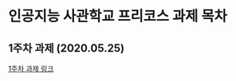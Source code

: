 # 인공지능 사관학교 프리코스 과제 목차

## 1주차 과제 (2020.05.25)

[1주차 과제 링크](https://github.com/inwoo7233/AI_GITCT2020/blob/master/ai_assignment1.ipynb)
